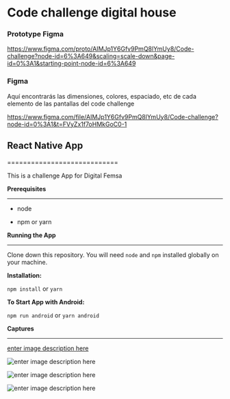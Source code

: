 
# Code challenge digital house

  

  

### Prototype Figma

https://www.figma.com/proto/AIMJp1Y6Gfv9PmQ8lYmUy8/Code-challenge?node-id=6%3A649&scaling=scale-down&page-id=0%3A1&starting-point-node-id=6%3A649

  

### Figma

Aquí encontrarás las dimensiones, colores, espaciado, etc de cada elemento de las pantallas del code challenge

https://www.figma.com/file/AIMJp1Y6Gfv9PmQ8lYmUy8/Code-challenge?node-id=0%3A1&t=FVyZx1f7oHMkGoC0-1

  
  

## React Native App

============================

  

This is a challenge App for Digital Femsa

  

**Prerequisites**

-------------

  

- node

- npm or yarn

  

**Running the App**

---------------

Clone down this repository. You will need `node` and `npm` installed globally on your machine.

  

**Installation:**

  

`npm install` or `yarn`

  

**To Start App with Android:**

  

`npm run android` or `yarn android`

  

**Captures**

--------------------

[enter image description here](https://github.com/JohnnyScript/Code-challenge-digital-house/blob/master/captures/Screenshot_1673701239.png?raw=true)

![enter image description here](https://github.com/JohnnyScript/Code-challenge-digital-house/blob/master/captures/Screenshot_1673701243.png?raw=true)

![enter image description here](https://github.com/JohnnyScript/Code-challenge-digital-house/blob/master/captures/Screenshot_1673701246.png?raw=true)

![enter image description here](https://github.com/JohnnyScript/Code-challenge-digital-house/blob/master/captures/Screenshot_1673701253.png?raw=true)
